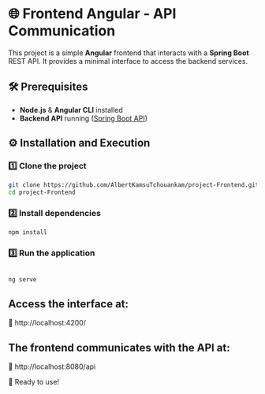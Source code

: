 # 🌐 Frontend Angular - API Communication

This project is a simple **Angular** frontend that interacts with a **Spring Boot** REST API. It provides a minimal interface to access the backend services.

## 🛠 Prerequisites
- **Node.js** & **Angular CLI** installed
- **Backend API** running ([Spring Boot API](https://github.com/AlbertKamsuTchouankam/project-Backend))

## ⚙️ Installation and Execution

### 1️⃣ Clone the project
```sh
git clone https://github.com/AlbertKamsuTchouankam/project-Frontend.git
cd project-Frontend
```
### 2️⃣ Install dependencies

```sh
npm install
```
### 3️⃣ Run the application

```sh

ng serve
```
## Access the interface at:
🔗 http://localhost:4200/

## The frontend communicates with the API at:
🔗 http://localhost:8080/api

🚀 Ready to use!
